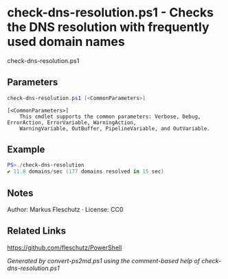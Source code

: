 # check-dns-resolution.ps1 - Checks the DNS resolution with frequently used domain names

check-dns-resolution.ps1

## Parameters
```powershell
check-dns-resolution.ps1 [<CommonParameters>]

```

```
[<CommonParameters>]
    This cmdlet supports the common parameters: Verbose, Debug, ErrorAction, ErrorVariable, WarningAction, 
    WarningVariable, OutBuffer, PipelineVariable, and OutVariable.
```

## Example
```powershell
PS>./check-dns-resolution
✔️ 11.8 domains/sec (177 domains resolved in 15 sec)
```


## Notes
Author: Markus Fleschutz · License: CC0

## Related Links
https://github.com/fleschutz/PowerShell

*Generated by convert-ps2md.ps1 using the comment-based help of check-dns-resolution.ps1*
